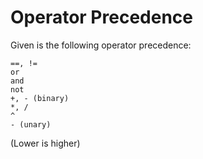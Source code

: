 # Operator Precedence

Given is the following operator precedence: 

```
==, !=
or
and
not
+, - (binary)
*, /
^
- (unary)
```
(Lower is higher)